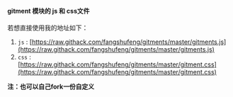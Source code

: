 #### gitment 模块的 js 和 css文件

若想直接使用我的地址如下：

1. `js` : [https://raw.githack.com/fangshufeng/gitments/master/gitments.js](https://raw.githack.com/fangshufeng/gitments/master/gitments.js)
2. `css` : [https://raw.githack.com/fangshufeng/gitments/master/gitment.css](https://raw.githack.com/fangshufeng/gitments/master/gitment.css)


**注：也可以自己fork一份自定义**


